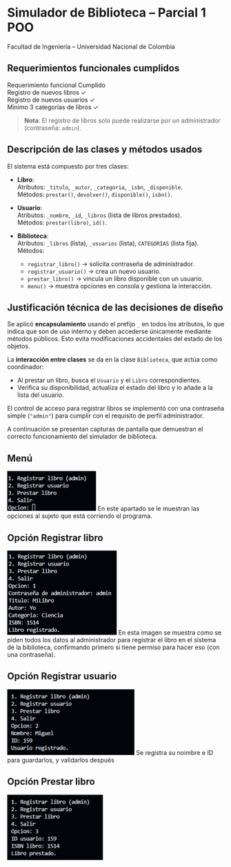 # Simulador de Biblioteca – Parcial 1 POO  
Facultad de Ingeniería – Universidad Nacional de Colombia

## Requerimientos funcionales cumplidos

Requerimiento funcional                              Cumplido  
Registro de nuevos libros                            ✓  
Registro de nuevos usuarios                          ✓  
Mínimo 3 categorías de libros                        ✓  

> **Nota**: El registro de libros solo puede realizarse por un administrador (contraseña: `admin`).

## Descripción de las clases y métodos usados

El sistema está compuesto por tres clases:

- **Libro**:  
  Atributos: `_titulo`, `_autor`, `_categoria`, `_isbn`, `_disponible`.  
  Métodos: `prestar()`, `devolver()`, `disponible()`, `isbn()`.

- **Usuario**:  
  Atributos: `_nombre`, `_id`, `_libros` (lista de libros prestados).  
  Métodos: `prestar(libro)`, `id()`.

- **Biblioteca**:  
  Atributos: `_libros` (lista), `_usuarios` (lista), `CATEGORIAS` (lista fija).  
  Métodos:  
  - `registrar_libro()` → solicita contraseña de administrador.  
  - `registrar_usuario()` → crea un nuevo usuario.  
  - `prestar_libro()` → vincula un libro disponible con un usuario.  
  - `menu()` → muestra opciones en consola y gestiona la interacción.

## Justificación técnica de las decisiones de diseño

Se aplicó **encapsulamiento** usando el prefijo `_` en todos los atributos, lo que indica que son de uso interno y deben accederse únicamente mediante métodos públicos. Esto evita modificaciones accidentales del estado de los objetos.

La **interacción entre clases** se da en la clase `Biblioteca`, que actúa como coordinador:  
- Al prestar un libro, busca el `Usuario` y el `Libro` correspondientes.  
- Verifica su disponibilidad, actualiza el estado del libro y lo añade a la lista del usuario.

El control de acceso para registrar libros se implementó con una contraseña simple (`"admin"`) para cumplir con el requisito de perfil administrador.


A continuación se presentan capturas de pantalla que demuestran el correcto funcionamiento del simulador de biblioteca.

## Menú
![alt text](image.png)
En este apartado se le muestran las opciones al sujeto que está corriendo el programa.

## Opción Registrar libro
![alt text](image-1.png)
En esta imagen se muestra como se piden todos los datos al administrador para registrar el libro en el sistema de la biblioteca, confirmando primero si tiene permiso para hacer eso (con una contraseña).

## Opción Registrar usuario
![alt text](image-2.png)
Se registra su noimbre e ID para guardarlos, y validarlos después

## Opción Prestar libro
![alt text](image-3.png)
